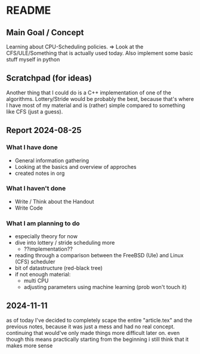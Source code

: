 # README
## Main Goal / Concept
Learning about CPU-Scheduling policies. => Look at the CFS/ULE/Something that is actually used today. Also implement some basic stuff myself in python
## Scratchpad (for ideas)
Another thing that I could do is a C++ implementation of one of the algorithms. Lottery/Stride would be probably the best, because that's where I have most of my material and is (rather) simple compared to something like CFS (just a guess).
## Report 2024-08-25
### What I have done
- General information gathering
- Looking at the basics and overview of approches
- created notes in org
### What I haven't done
- Write / Think about the Handout
- Write Code
### What I am planning to do
- especially theory for now
- dive into lottery / stride scheduling more
  - ??implementation??
- reading through a comparison between the FreeBSD (Ule) and Linux (CFS) scheduler
- bit of datastructure (red-black tree)
- if not enough material:
  - multi CPU
  - adjusting parameters using machine learning (prob won't touch it)

## 2024-11-11
as of today I've decided to completely scape the entire "article.tex" and the previous notes, because it was just a mess and had no real concept.
continuing that would've only made things more difficult later on. 
even though this means practically starting from the beginning i still think that it makes more sense